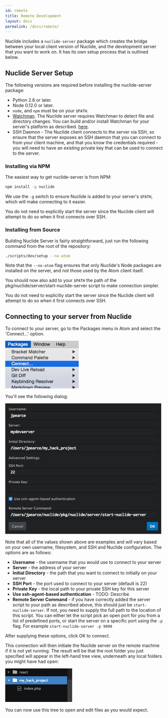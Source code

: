 ```yaml
---
id: remote
title: Remote Development
layout: docs
permalink: /docs/remote/
---
```


Nuclide includes a `nuclide-server` package which creates the bridge between 
your local client version of Nuclide, and the development server that you want 
to work on. It has its own setup process that is outlined below. 

## Nuclide Server Setup

The following versions are required before installing the nuclide-server 
package:

+ Python 2.6 or later.
+ Node 0.12.0 or later.
+ `node`, and `npm` must be on your `$PATH`.
+ [Watchman](https://facebook.github.io/watchman). The Nuclide server
requires Watchman to detect file and directory changes. You can build and/or
install Watchman for your server's platform as described.
[here](http://facebook.github.io/watchman/docs/install.html#build-install).
+ SSH Daemon - The Nuclide client connects to the server via SSH, so
ensure that the server exposes an SSH daemon that you can connect to from your
client machine, and that you know the credentials required - you will need to
have an existing private key that can be used to connect to the server.

### Installing via NPM

The easiest way to get nuclide-server is from NPM:

```bash
npm install -g nuclide
```

We use the `-g` switch to ensure Nuclide is added to your server's `$PATH`, 
which will make connecting to it easier. 

You do not need to explicitly start the server since the Nuclide client will
attempt to do so when it first connects over SSH.

### Installing from Source

Building Nuclide Server is fairly straightforward, just run the following 
command from the root of the repository:

```bash
./scripts/dev/setup --no-atom
```

Note that the `--no-atom` flag ensures that only Nuclide's Node packages are
installed on the server, and not those used by the Atom client itself.

You should now also add to your `$PATH` the path of the 
pkg/nuclide/server/start-nuclide-server script to make connection simpler.

You do not need to explicitly start the server since the Nuclide client will
attempt to do so when it first connects over SSH.

## Connecting to your server from Nuclide

To connect to your server, go to the Packages menu in Atom and select the
'Connect...' option.

![Connect menu](static/images/docs/connect_menu.png)

You'll see the following dialog:

![Connect dialog](static/images/docs/connect.png)

Note that all of the values shown above are examples and will vary based on
your own username, filesystem, and SSH and Nuclide configuration. The options 
are as follows:

+ **Username** - the username that you would use to connect to your server
+ **Server** - the address of your server
+ **Initial Directory** - the path that you want to connect to initially on 
your server
+ **SSH Port** - the port used to connect to your server (default is 22)
+ **Private Key** - the local path to your private SSH key for this server
+ **Use ssh-agent-based authentication** - TODO: Describe
+ **Remote Server Command** - if you have correctly added the server script
to your path as described above, this should just be `start-nuclide-server`.
If not, you need to supply the full path to the location of this script. You 
can either let the script pick an open port for you from a list of predefined
ports, or start the server on a specific port using the `-p` flag.
For example `start-nuclide-server -p 9099`

After supplying these options, click OK to connect.

This connection will then initiate the Nuclide server on the remote machine if
it is not yet running. The result will be that the root folder you just
specified will appear in the left-hand tree view, underneath any local folders
you might have had open:

![Tree view](static/images/docs/tree_remote.png)

You can now use this tree to open and edit files as you would expect.